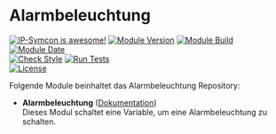 # Alarmbeleuchtung  

[![IP-Symcon is awesome!](https://img.shields.io/badge/IP--Symcon-5.5-blue.svg)](https://www.symcon.de)
[![Module Version](https://img.shields.io/badge/Module_Version-5.1-blue.svg)]()
[![Module Build](https://img.shields.io/badge/Module_Build-8-blue.svg)]()
[![Module Date](https://img.shields.io/badge/Module_Date-20210516-blue.svg)]()  
[![Check Style](https://github.com/ubittner/Alarmbeleuchtung/workflows/Check%20Style/badge.svg)](https://github.com/ubittner/Alarmbeleuchtung/actions)
[![Run Tests](https://github.com/ubittner/Alarmbeleuchtung/workflows/Run%20Tests/badge.svg)](https://github.com/ubittner/Alarmbeleuchtung/actions)  
[![License](https://img.shields.io/badge/License-CC%20BY--NC--SA%204.0-green.svg)](https://creativecommons.org/licenses/by-nc-sa/4.0/)

Folgende Module beinhaltet das Alarmbeleuchtung Repository:  

- __Alarmbeleuchtung__ ([Dokumentation](Alarmbeleuchtung))  
    Dieses Modul schaltet eine Variable, um eine Alarmbeleuchtung zu schalten.